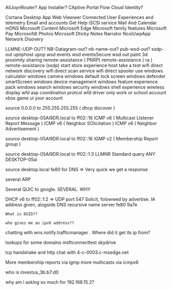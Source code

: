 

AllJoynRouter?
App Installer?
CAptive Portal Flow
Cloud Identity? 

Cortana
Desktop App Web Viewwer
Connected User Experiences and telemetry
Email and accounts
Get Help
iSCSI service
Mail And Calendar
mDNS
Microsoft Content
Microsoft Edge
Microsoft family features
Microsoft Pay
Microsofdt Photos
Microsoft Dticky Notes
Narrator
NcsiUwpApp
Network Disovery



LLMNE-UDP-OUT?
NB-Datagram-out?
nb-name-out?
pub-wsd-out?
ssdp-out
upnphost
upnp
wsd events
wsd eventsSecure
wsd out
paint 3d
proximity sharing
remote-assistance ( PNRP)
remote-assistance ( ra )
remote-assistance (ssdp)
start
store experience host
take a test
wifi direct network discovery
wifi direct scan service
wifi direct spooler use
windows calculator
windows camera
windows default lock screen
windows defender smartScreen
windows device management
windows feature experience pack
windows search
windows security
windows shell experience
wireless display
wfd asp coordination protcol
wfd driver only
work or school account
xbox game ui
your account

source 0.0.0.0 to 255.255.255.255 ( dhcp discover )

source desktop-05AI9DR.local to ff02::16 
	ICMP v6 ( Multicast LIstener Report Message )
	ICMP v6 ( Neighbor SOlicitation )
	ICMP v6 ( Neighbor Advertisement )

source desktop-05AI9DR.local to ff02::16 
	IGMP v2 ( Membership Report group )



source desktop-05AI9DR.local to ff02::1:3
	LLMNR Standard query ANY DESKTOP-05ai



source desktop.local fe80 for DNS => Very quick we get a response


several ARP


Several QUIC to google.
	SEVERAL.
	WHY


DHCP v6 to ff02::1:2 => UDP port 547
	Solicit, folowwed by advertise. 
		IA address given, alogside DNS recursive name server
			fe80 9a7e

	What is DUID??

	who gives me an ipv6 address??


chatting with wns.notify.trafficmanager
	. Where did it get its ip from?

lookups for some domains
	msftconnecttest
	skydrive
	

tcp handshake and http chat with  4-c-0003.c-msedge.net

More membership reports via igmp
more multicasts via icmpv6


who is investus_3b:b7:d0

why am i asking so much for 192.168.15.2?
